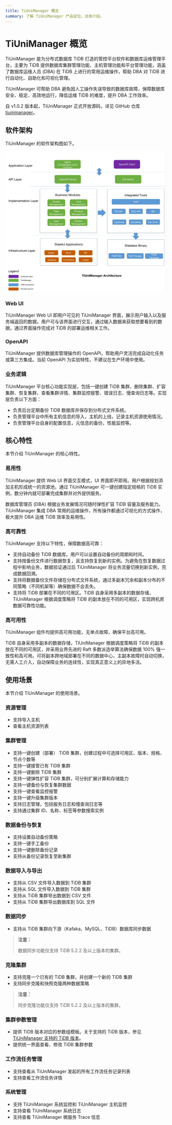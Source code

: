 ```yaml
---
title: TiUniManager 概览
summary: 了解 TiUniManager 产品定位，总体介绍。
---
```


# TiUniManager 概览

TiUniManager 是为分布式数据库 TiDB 打造的管控平台软件和数据库运维管理平台，主要为 TiDB 提供数据库集群管理功能、主机管理功能和平台管理功能，涵盖了数据库运维人员 (DBA) 在 TiDB 上进行的常用运维操作，帮助 DBA 对 TiDB 进行自动化、自助化和可视化管理。

TiUniManager 可帮助 DBA 避免因人工操作失误导致的数据库故障，保障数据库安全、稳定、高效地运行，降低运维 TiDB 的难度，提升 DBA 工作效率。

自 v1.0.2 版本起，TiUniManager 正式开放源码，详见 GitHub 仓库 [tiunimanager](https://github.com/pingcap/tiunimanager)。

## 软件架构

TiUniManager 的软件架构图如下。

![TiUniManager 架构](/media/tiunimanager/tiunimanager-architecture.png)

### Web UI

TiUniManager Web UI 即用户可见的 TiUniManager 界面，展示用户输入以及服务端返回的数据。用户可与该界面进行交互，通过输入数据来获取想要看到的数据，通过界面操作完成对 TiDB 的部署运维相关工作。

### OpenAPI

TiUniManager 提供数据库管理操作的 OpenAPI，帮助用户灵活完成自动化任务或第三方集成。当前 OpenAPI 为实验特性，不建议在生产环境中使用。

### 业务逻辑

TiUniManager 平台核心功能实现层，包括一键创建 TiDB 集群、删除集群、扩容集群、恢复集群、查看集群详情、集群监控报警、错误日志、慢查询日志等。实现层负责以下方面：

- 负责后台定期备份 TiDB 数据库并保存到分布式文件系统。
- 负责管理平台中所有主机信息的导入，主机的上线，记录主机资源使用情况。
- 负责管理平台自身的配置信息，元信息的备份，性能监控等。

## 核心特性

本节介绍 TiUniManager 的核心特性。

### 易用性

TiUniManager 提供 Web UI 界面交互模式，UI 界面即开即用。用户根据规划添加主机形成统一的资源池，通过 TiUniManager 可一键创建指定规格的 TiDB 实例，数分钟内就可部署完成集群并对外提供服务。

数据库管理员 (DBA) 根据业务发展情况可随时弹性扩容 TiDB 容量及服务能力。TiUniManager 集成 DBA 常用的运维操作，所有操作都通过可视化的方式操作，极大提升 DBA 运维 TiDB 效率及易用性。

### 高可靠性

TiUniManager 支持以下特性，保障数据高可靠：

- 支持自动备份 TiDB 数据库。用户可以设置自动备份的周期和时间。
- 支持按备份文件进行数据恢复，且支持恢复到新的实例。为避免在恢复数据过程中影响业务，数据验证通过后 TiUniManager 将业务流量切换到新实例，完成数据回溯。
- 支持将数据备份文件存储在分布式文件系统，通过多副本冗余和副本分布的不同策略（不同机架等）确保数据不会丢失。
- 支持将 TiDB 部署在不同的可用区。TiDB 自身采用多副本的数据存储，TiUniManager 根据调度策略将 TiDB 的副本放在不同的可用区，实现跨机房数据可靠性功能。

### 高可用性

TiUniManager 组件均提供高可用功能，无单点故障，确保平台高可用。

TiDB 自身采用多副本的数据存储，TiUniManager 根据调度策略将 TiDB 的副本放在不同的可用区，并采用业界先进的 Raft 多数派选举算法确保数据 100% 强一致性和高可用。可将副本跨地域部署在不同的数据中心，主副本故障时自动切换，无需人工介入，自动保障业务的连续性，实现真正意义上的异地多活。

## 使用场景

本节介绍 TiUniManager 的使用场景。

### 资源管理

- 支持导入主机
- 查看主机资源列表

### 集群管理

- 支持一键创建（部署） TiDB 集群，创建过程中可选择可用区、版本、规格、节点个数等
- 支持一键接管已有 TiDB 集群
- 支持一键删除 TiDB 集群
- 支持一键弹性扩容 TiDB 集群，可分别扩展计算和存储能力
- 支持一键备份与恢复集群数据
- 支持一键查看监控报警
- 支持一键升级集群版本
- 支持日志管理，包括服务日志和慢查询日志等
- 支持通过集群 ID、名称、标签等参数搜索实例

### 数据备份与恢复

- 支持设置自动备份策略
- 支持一键手工备份
- 支持一键删除备份记录
- 支持从备份记录恢复至新集群

### 数据导入与导出

- 支持从 CSV 文件导入数据到 TiDB 集群
- 支持从 SQL 文件导入数据到 TiDB 集群
- 支持从 TiDB 集群导出数据到 CSV 文件
- 支持从 TiDB 集群导出数据库到 SQL 文件

### 数据同步

- 支持从 TiDB 集群向下游（Kafaka、MySQL、TiDB）数据库同步数据

> **注意：**
>
> 数据同步功能仅支持 TiDB 5.2.2 及以上版本的集群。

### 克隆集群

- 支持克隆一个已有的 TiDB 集群，并创建一个新的 TiDB 集群
- 支持同步克隆和快照克隆两种数据策略

> **注意：**
>
> 同步克隆功能仅支持 TiDB 5.2.2 及以上版本的集群。

### 集群参数管理

- 提供 TiDB 版本对应的参数组模板。关于支持的 TiDB 版本，参见 [TiUniManager 支持的 TiDB 版本](/tiunimanager/tiunimanager-release-notes.md#tiunimanager-支持的-tidb-版本)。
- 提供统一界面查看、修改 TiDB 集群参数

### 工作流任务管理

- 支持查看从 TiUniManager 发起的所有工作流任务记录列表
- 支持查看工作流任务详情

### 系统管理

- 支持 TiUniManager 系统监控和 TiUniManager 主机监控
- 支持查看 TiUniManager 系统日志
- 支持查看 TiUniManager 微服务 Trace 信息
